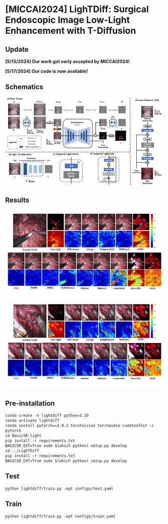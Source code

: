 # [MICCAI2024] LighTDiff: Surgical Endoscopic Image Low-Light Enhancement with T-Diffusion
## Update
**[5/13/2024] Our work got early accepted by MICCAI2024!**

**[5/17/2024] Our code is now available!**

## Schematics
![MainFrame](Schematric/Schematric.png)
## Results
![Visualization](Examples/result1.png)
![Visualization](Examples/result3.png)
## Pre-installation
```Install step
conda create -n lightdiff python=3.10
conda activate lightdiff
conda install pytorch==2.0.1 torchvision torchaudio cudatoolkit -c pytorch
cd BasicSR-light
pip install -r requirements.txt
BASICSR_EXT=True sudo $(which python) setup.py develop
cd ../LighTDiff
pip install -r requirements.txt
BASICSR_EXT=True sudo $(which python) setup.py develop
```

## Test
```
python lightdiff/train.py -opt configs/test.yaml
```
## Train
```
python lightdiff/train.py -opt configs/train.yaml
```
